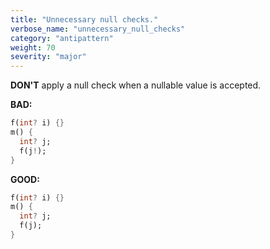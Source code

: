 ```yaml
---
title: "Unnecessary null checks."
verbose_name: "unnecessary_null_checks"
category: "antipattern"
weight: 70
severity: "major"
---
```

**DON'T** apply a null check when a nullable value is accepted.

**BAD:**
```dart
f(int? i) {}
m() {
  int? j;
  f(j!);
}

```

**GOOD:**
```dart
f(int? i) {}
m() {
  int? j;
  f(j);
}
```
